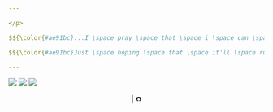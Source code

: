 ```yaml
---

</p>

$${\color{#ae91bc}...I \space pray \space that \space i \space can \space learn \space to \space be \space be \space funny, \space i'm \space watching \space every \space stand-up \space comedy}$$

$${\color{#ae91bc}Just \space hoping \space that \space it'll \space rub \space off \space on \space me, \space so \space you'll \space smile \space at \space everything \space i \space say... }$$

---
```



  [![](https://files.catbox.moe/7vnhjy.png)](https://astral.atabook.org/) [![](https://files.catbox.moe/2kbhsq.png)](https://kuromesh.straw.page/) [![](https://files.catbox.moe/yf46q0.png)](https://sntry.cc/tomfoolery)


<p align="center">
|
   ✿








  


